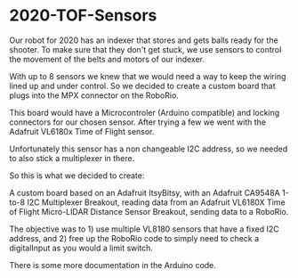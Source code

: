 # 2020-TOF-Sensors

Our robot for 2020 has an indexer that stores and gets balls ready for the shooter. To make sure that they don't get stuck, we use sensors to control the movement of the belts and motors of our indexer.

With up to 8 sensors we knew that we would need a way to keep the wiring lined up and under control. So we decided to create a custom board that plugs into the MPX connector on the RoboRio. 

This board would have a Microcontroler (Arduino compatible) and locking connectors for our chosen sensor. After trying a few we went with the Adafruit VL6180x Time of Flight sensor.

Unfortunately this sensor has a non changeable I2C address, so we needed to also stick a multiplexer in there.

So this is what we decided to create:

A custom board based on an Adafruit ItsyBitsy, with an Adafruit CA9548A 1-to-8 I2C Multiplexer Breakout, reading data from an Adafruit VL6180X Time of Flight Micro-LIDAR Distance Sensor Breakout, sending data to a RoboRio.

The objective was to 1) use multiple VL8180 sensors that have a fixed I2C address, and 2) free up the RoboRio code to simply need to check a digitalInput as you would a limit switch.

There is some more documentation in the Arduino code.
